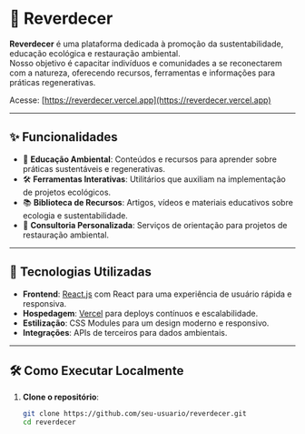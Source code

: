 # 🌿 Reverdecer

**Reverdecer** é uma plataforma dedicada à promoção da sustentabilidade, educação ecológica e restauração ambiental.  
Nosso objetivo é capacitar indivíduos e comunidades a se reconectarem com a natureza, oferecendo recursos, ferramentas e informações para práticas regenerativas.

Acesse: [https://reverdecer.vercel.app](https://reverdecer.vercel.app)

---

## ✨ Funcionalidades

- 🌱 **Educação Ambiental**: Conteúdos e recursos para aprender sobre práticas sustentáveis e regenerativas.
- 🛠️ **Ferramentas Interativas**: Utilitários que auxiliam na implementação de projetos ecológicos.
- 📚 **Biblioteca de Recursos**: Artigos, vídeos e materiais educativos sobre ecologia e sustentabilidade.
- 🧭 **Consultoria Personalizada**: Serviços de orientação para projetos de restauração ambiental.

---

## 🚀 Tecnologias Utilizadas

- **Frontend**: [React.js](https://react.dev/) com React para uma experiência de usuário rápida e responsiva.
- **Hospedagem**: [Vercel](https://vercel.com/) para deploys contínuos e escalabilidade.
- **Estilização**: CSS Modules para um design moderno e responsivo.
- **Integrações**: APIs de terceiros para dados ambientais.

---

## 🛠️ Como Executar Localmente

1. **Clone o repositório**:

   ```bash
   git clone https://github.com/seu-usuario/reverdecer.git
   cd reverdecer
